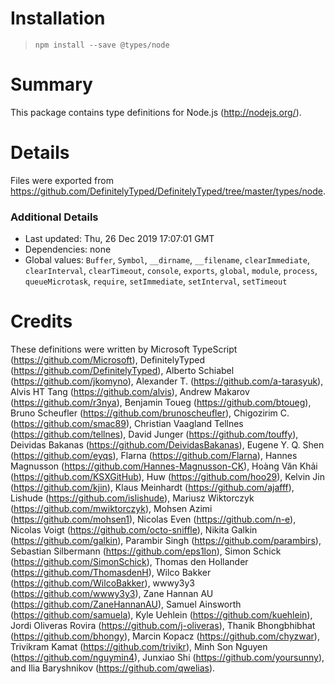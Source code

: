 # Installation
> `npm install --save @types/node`

# Summary
This package contains type definitions for Node.js (http://nodejs.org/).

# Details
Files were exported from https://github.com/DefinitelyTyped/DefinitelyTyped/tree/master/types/node.

### Additional Details
 * Last updated: Thu, 26 Dec 2019 17:07:01 GMT
 * Dependencies: none
 * Global values: `Buffer`, `Symbol`, `__dirname`, `__filename`, `clearImmediate`, `clearInterval`, `clearTimeout`, `console`, `exports`, `global`, `module`, `process`, `queueMicrotask`, `require`, `setImmediate`, `setInterval`, `setTimeout`

# Credits
These definitions were written by Microsoft TypeScript (https://github.com/Microsoft), DefinitelyTyped (https://github.com/DefinitelyTyped), Alberto Schiabel (https://github.com/jkomyno), Alexander T. (https://github.com/a-tarasyuk), Alvis HT Tang (https://github.com/alvis), Andrew Makarov (https://github.com/r3nya), Benjamin Toueg (https://github.com/btoueg), Bruno Scheufler (https://github.com/brunoscheufler), Chigozirim C. (https://github.com/smac89), Christian Vaagland Tellnes (https://github.com/tellnes), David Junger (https://github.com/touffy), Deividas Bakanas (https://github.com/DeividasBakanas), Eugene Y. Q. Shen (https://github.com/eyqs), Flarna (https://github.com/Flarna), Hannes Magnusson (https://github.com/Hannes-Magnusson-CK), Hoàng Văn Khải (https://github.com/KSXGitHub), Huw (https://github.com/hoo29), Kelvin Jin (https://github.com/kjin), Klaus Meinhardt (https://github.com/ajafff), Lishude (https://github.com/islishude), Mariusz Wiktorczyk (https://github.com/mwiktorczyk), Mohsen Azimi (https://github.com/mohsen1), Nicolas Even (https://github.com/n-e), Nicolas Voigt (https://github.com/octo-sniffle), Nikita Galkin (https://github.com/galkin), Parambir Singh (https://github.com/parambirs), Sebastian Silbermann (https://github.com/eps1lon), Simon Schick (https://github.com/SimonSchick), Thomas den Hollander (https://github.com/ThomasdenH), Wilco Bakker (https://github.com/WilcoBakker), wwwy3y3 (https://github.com/wwwy3y3), Zane Hannan AU (https://github.com/ZaneHannanAU), Samuel Ainsworth (https://github.com/samuela), Kyle Uehlein (https://github.com/kuehlein), Jordi Oliveras Rovira (https://github.com/j-oliveras), Thanik Bhongbhibhat (https://github.com/bhongy), Marcin Kopacz (https://github.com/chyzwar), Trivikram Kamat (https://github.com/trivikr), Minh Son Nguyen (https://github.com/nguymin4), Junxiao Shi (https://github.com/yoursunny), and Ilia Baryshnikov (https://github.com/qwelias).
